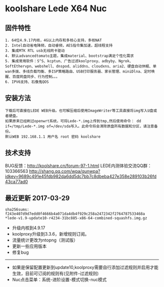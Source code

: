 koolshare Lede X64 Nuc  
===================================

## 固件特性

    1. 64位4.9.17内核，4G以上内存和多核心支持，多核NAT
    2. Intel自动省电降频，自动睿频，AES指令集加速，超线程支持
    3. 集成MTK RTL usb无线网卡驱动
    4. 默认advancedtomato主题，集成material、bootstrap满足个性化需求
    5. 集成常用软件：S^S、kcptun、广告过滤koolproxy、adbyby、Ngrok、SoftEthervpn、webshell、dnspod、aliddns、cloudxns、aria2、硬盘自动休眠、单wan多拨、多线负载均衡、多ISP策略路由、USB打印服务器、家长管理、miniDlna、定时唤醒、百度网盘同步、行为控制。。。
    6. IPV6支持、石像鬼QOS

## 安装方法

    下载后可直接在LEDE WEB升级。也可解压缩后使用ImageWriter等工具直接将img写入U盘或者硬盘。
    如果原来已经刷过openwrt系统，可将Lede-*.img上传到tmp,然后使用命令： dd if=/tmp/Lede-*.img of=/dev/sda写入。此命令将会清除原盘所有数据和分区，请注意备份。
    默认WEB 192.168.1.1 用户名 root 密码 koolshare
## 技术支持

BUG反馈：<http://koolshare.cn/forum-97-1.html>     LEDE内测体验交流QQ群：103366563 <http://shang.qq.com/wpa/qunwpa?idkey=9689c491e45fdb982da6dd5dc7bb7c8dbeba427e358e289103b26fd43ca77ad0>

## 最近更新 2017-03-29
    sha256sums:
    f243e407d9d7edd0f4666b4a071da4db4f929c258a2472342f2764787533468a *lede-v1.9-update10-r4234-31bc885-x86-64-combined-squashfs.img.gz

* 升级内核到4.9.17
* koolproxy升级到3.3.6，新增规则订阅。
* 流量统计更改为ntopng（测试版）
* 更新一些应用版本
* 修复bug
----------------------------------
* 如果是保留配置更新到update10,koolproxy需要自行添加过滤规则并启用才能生效，目前可订阅的规则有(见附件-过滤规则)       
* Nuc点击菜单：系统-进阶设置-模式切换-nuc模式